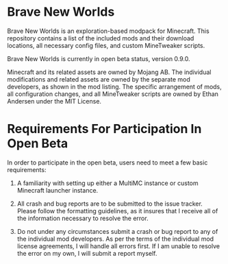 # Brave New Worlds
Brave New Worlds is an exploration-based modpack for Minecraft. This repository contains a list of the included mods and their download locations, all necessary config files, and custom MineTweaker scripts.

Brave New Worlds is currently in open beta status, version 0.9.0.

Minecraft and its related assets are owned by Mojang AB. The individual modifications and related assets are owned by the separate mod developers, as shown in the mod listing. The specific arrangement of mods, all configuration changes, and all MineTweaker scripts are owned by Ethan Andersen under the MIT License.

# Requirements For Participation In Open Beta
In order to participate in the open beta, users need to meet a few basic requirements:

1) A familiarity with setting up either a MultiMC instance or custom Minecraft launcher instance.

2) All crash and bug reports are to be submitted to the issue tracker. Please follow the formatting guidelines, as it insures that I receive all of the information necessary to resolve the error.

3) Do not under any circumstances submit a crash or bug report to any of the individual mod developers. As per the terms of the individual mod license agreements, I will handle all errors first. If I am unable to resolve the error on my own, I will submit a report myself.
